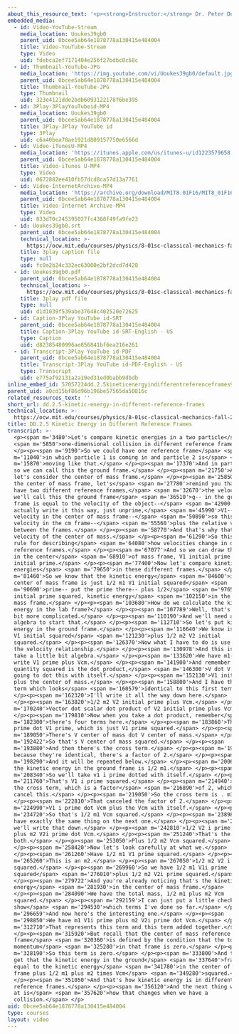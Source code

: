 ```yaml
---
about_this_resource_text: '<p><strong>Instructor:</strong> Dr. Peter Dourmashkin</p>'
embedded_media:
  - id: Video-YouTube-Stream
    media_location: Uoukes39gb0
    parent_uid: 0bcee5ab64e1878778a130415e484004
    title: Video-YouTube-Stream
    type: Video
    uid: fdebca2ef7171404e256f27bdbc0c68c
  - id: Thumbnail-YouTube-JPG
    media_location: 'https://img.youtube.com/vi/Uoukes39gb0/default.jpg'
    parent_uid: 0bcee5ab64e1878778a130415e484004
    title: Thumbnail-YouTube-JPG
    type: Thumbnail
    uid: 323e4121dde2bdb6093122178f6be395
  - id: 3Play-3PlayYouTubeid-MP4
    media_location: Uoukes39gb0
    parent_uid: 0bcee5ab64e1878778a130415e484004
    title: 3Play-3Play YouTube id
    type: 3Play
    uid: c6a40bea78ae1921d809157750e6566d
  - id: Video-iTunesU-MP4
    media_location: 'https://itunes.apple.com/us/itunes-u/id1223579658'
    parent_uid: 0bcee5ab64e1878778a130415e484004
    title: Video-iTunes U-MP4
    type: Video
    uid: 0672882ee410fb57dcd8ca57d13a7761
  - id: Video-InternetArchive-MP4
    media_location: 'https://archive.org/download/MIT8.01F16/MIT8_01F16_DD_CMframe5_360p.mp4'
    parent_uid: 0bcee5ab64e1878778a130415e484004
    title: Video-Internet Archive-MP4
    type: Video
    uid: 833d70c245395027fc4368f49fa9fe23
  - id: Uoukes39gb0.srt
    parent_uid: 0bcee5ab64e1878778a130415e484004
    technical_location: >-
      https://ocw.mit.edu/courses/physics/8-01sc-classical-mechanics-fall-2016/week-9-collision-theory/dd.2.5-kinetic-energy-in-different-reference-frames/dd.2.5-kinetic-energy-in-different-reference-frames/Uoukes39gb0.srt
    title: 3play caption file
    type: null
    uid: fc0a2b24c332ec63000e2bf2dcd7d428
  - id: Uoukes39gb0.pdf
    parent_uid: 0bcee5ab64e1878778a130415e484004
    technical_location: >-
      https://ocw.mit.edu/courses/physics/8-01sc-classical-mechanics-fall-2016/week-9-collision-theory/dd.2.5-kinetic-energy-in-different-reference-frames/dd.2.5-kinetic-energy-in-different-reference-frames/Uoukes39gb0.pdf
    title: 3play pdf file
    type: null
    uid: d1d1039f539abe37648c402520e72625
  - id: Caption-3Play YouTube id-SRT
    parent_uid: 0bcee5ab64e1878778a130415e484004
    title: Caption-3Play YouTube id-SRT-English - US
    type: Caption
    uid: d82385480996ae856841bf6ea216e261
  - id: Transcript-3Play YouTube id-PDF
    parent_uid: 0bcee5ab64e1878778a130415e484004
    title: Transcript-3Play YouTube id-PDF-English - US
    type: Transcript
    uid: e775af92131a2a19ed31ed0babb9dbdb
inline_embed_id: 57057224dd.2.5kineticenergyindifferentreferenceframes93576599
parent_uid: a0cd15bf86d96b196be57565da50816c
related_resources_text: ''
short_url: dd.2.5-kinetic-energy-in-different-reference-frames
technical_location: >-
  https://ocw.mit.edu/courses/physics/8-01sc-classical-mechanics-fall-2016/week-9-collision-theory/dd.2.5-kinetic-energy-in-different-reference-frames/dd.2.5-kinetic-energy-in-different-reference-frames
title: DD.2.5 Kinetic Energy in Different Reference Frames
transcript: >-
  <p><span m='3480'>Let's compare kinetic energies in a two particle</span>
  <span m='5850'>one-dimensional collision in different reference frames.</span>
  </p><p><span m='9190'>So we could have one reference frame</span> <span
  m='11040'>in which particle 1 is coming in and particle 2 is</span> <span
  m='15870'>moving like that.</span> </p><p><span m='17370'>And in particular--
  so we can call this the ground frame.</span> </p><p><span m='21750'>And now
  let's consider the center of mass frame.</span> </p><p><span m='25850'>And in
  the center of mass frame, let's</span> <span m='27780'>remind you that when we
  have two different reference frames,</span> <span m='32670'>the velocity--
  we'll call this the ground frame</span> <span m='36510'>g-- in the ground
  frame is equal to the velocity of the object--</span> <span m='42900'>we'll
  actually write it this way, just unprime,</span> <span m='45990'>V1-- the
  velocity in the center of mass frame--</span> <span m='50890'>so this is the
  velocity in the cm frame--</span> <span m='55560'>plus the relative velocities
  between the frames.</span> </p><p><span m='58770'>And that's why that's the
  velocity of the center of mass.</span> </p><p><span m='61290'>So this was our
  rule for describing</span> <span m='64080'>how velocities change in different
  reference frames.</span> </p><p><span m='67077'>And so we can draw the picture
  in the center</span> <span m='68910'>of mass frame, V1 initial prime and V2
  initial prime.</span> </p><p><span m='77400'>Now let's compare kinetic
  energies</span> <span m='79650'>in these different frames.</span> </p><p><span
  m='81460'>So we know that the kinetic energy</span> <span m='84600'>in the
  center of mass frame is just 1/2 m1 V1 initial squared</span> <span
  m='90690'>prime-- put the prime there-- plus 1/2</span> <span m='97650'>V2
  initial prime squared, kinetic energy</span> <span m='102150'>in the center of
  mass frame.</span> </p><p><span m='103680'>How do we calculate the kinetic
  energy in the lab frame?</span> </p><p><span m='107789'>Well, that's a little
  bit more complicated.</span> </p><p><span m='110190'>And we'll need a little
  algebra to start that.</span> </p><p><span m='112710'>So let's put kinetic
  energy in the ground frame.</span> </p><p><span m='116640'>We know is 1/2 m1
  V1 initial squared</span> <span m='121230'>plus 1/2 m2 V2 initial
  squared.</span> </p><p><span m='126370'>Now what I have to do is use the law,
  the velocity relationship.</span> </p><p><span m='130978'>And this is going to
  take a little bit algebra.</span> </p><p><span m='133620'>We have m1-- I'll
  write V1 prime plus Vcm.</span> </p><p><span m='141900'>And remember that any
  quantity squared is the dot product,</span> <span m='146300'>V dot V. So I'm
  going to dot this with itself.</span> </p><p><span m='152130'>V1 initial prime
  plus the center of mass.</span> </p><p><span m='158800'>And I have the second
  term which looks</span> <span m='160579'>identical to this first term.</span>
  </p><p><span m='162320'>I'll write it all the way down here.</span>
  </p><p><span m='163820'>1/2 m2 V2 initial prime plus Vcm.</span> </p><p><span
  m='170240'>Vector dot scalar dot product of V2 initial prime plus Vcm.</span>
  </p><p><span m='179810'>Now when you take a dot product, remember</span> <span
  m='182300'>there's four terms here.</span> </p><p><span m='183860'>There's V1
  prime dot V1 prime, which is just V1 prime squared.</span> </p><p><span
  m='189050'>There's V center of mass dot V center of mass.</span> </p><p><span
  m='192422'>So that's V center of mass squared.</span> </p><p><span
  m='193880'>And then there's the cross term.</span> </p><p><span m='195620'>And
  because they're identical, there's a factor of 2.</span> </p><p><span
  m='198290'>And it will be repeated below.</span> </p><p><span m='200690'>So
  the kinetic energy in the ground frame is 1/2 m1.</span> </p><p><span
  m='208340'>So we'll take v1 i prime dotted with itself.</span> </p><p><span
  m='211760'>That's V1 i prime squared.</span> </p><p><span m='214940'>We have
  the cross term, which is a factor</span> <span m='216890'>of 2, which will
  cancel this.</span> </p><p><span m='219050'>So the cross term is . m1.</span>
  </p><p><span m='222810'>That canceled the factor of 2.</span> </p><p><span
  m='224990'>V1 i prime dot Vcm plus the Vcm with itself.</span> </p><p><span
  m='234720'>So that's 1/2 m1 Vcm squared.</span> </p><p><span m='238980'>Now I
  have exactly the same thing on the next one.</span> </p><p><span m='241769'>So
  we'll write that down.</span> </p><p><span m='242810'>1/2 V2 i prime squared
  plus m2 V2i prime dot Vcm.</span> </p><p><span m='251240'>That's the same in
  both.</span> </p><p><span m='253050'>Plus 1/2 m2 Vcm squared.</span>
  </p><p><span m='258420'>Now let's look carefully at what we.</span>
  </p><p><span m='261260'>Have 1/2 m1 V1 prime squared.</span> </p><p><span
  m='265260'>This is an m2.</span> </p><p><span m='267050'>1/2 m2 V2 i prime
  squared.</span> </p><p><span m='269960'>So we have 1/2 m1 V1i prime
  squared</span> <span m='276010'>plus 1/2 m2 V2i prime squared.</span>
  </p><p><span m='279722'>And you're already noticing that's the kinetic
  energy</span> <span m='281930'>in the center of mass frame.</span>
  </p><p><span m='284090'>We have the total mass, 1/2 m1 plus m2 Vcm
  squared.</span> </p><p><span m='292159'>I can just put a little check to
  show</span> <span m='294530'>which terms I've done so far.</span> </p><p><span
  m='296659'>And now here's the interesting one.</span> </p><p><span
  m='298850'>We have m1 V1i prime plus m2 V2i prime dot Vcm.</span> </p><p><span
  m='312710'>That represents this term and this term added together.</span>
  </p><p><span m='315920'>But recall that the center of mass reference
  frame</span> <span m='320360'>is defined by the condition that the total
  momentum</span> <span m='325280'>in that frame is zero.</span> </p><p><span
  m='328190'>So this term is zero.</span> </p><p><span m='333800'>And thus, we
  get that the kinetic energy in the ground</span> <span m='337640'>frame is
  equal to the kinetic energy</span> <span m='341780'>in the center of mass
  frame plus 1/2 m1 plus m2 times Vcm</span> <span m='349280'>squared.</span>
  </p><p><span m='351050'>And that's how kinetic energy is in different
  reference frames.</span> </p><p><span m='356120'>And the next thing we'll look
  at is</span> <span m='357620'>how that changes when we have a
  collision.</span> </p>
uid: 0bcee5ab64e1878778a130415e484004
type: courses
layout: video
---
```

